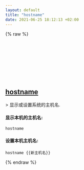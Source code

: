 ```yaml
---
layout: default
title: "hostname"
date: 2021-06-25 18:12:13 +02:00
---
```

{% raw %}
<h2 id="hostname">
  <a href="/zh/osx/hostname.html">hostname</a> <a href="#hostname"><svg class="icon">
    <use href="/assets/images/unicode_sprite.svg#link" />
  </svg></a>
</h2>
> 显示或设置系统的主机名.

#### 显示本机的主机名:
```shell
hostname
```
#### 设置本机主机名:
```shell
hostname {{新主机名}}
```
{% endraw %}